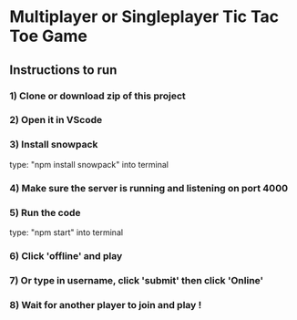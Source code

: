 # Multiplayer or Singleplayer Tic Tac Toe Game

## Instructions to run 

### 1) Clone or download zip of this project

### 2) Open it in VScode

### 3) Install snowpack 
type: "npm install snowpack" into terminal 

### 4) Make sure the server is running and listening on port 4000 

### 5) Run the code 
type: "npm start" into terminal

### 6) Click 'offline' and play 

### 7) Or type in username, click 'submit' then click 'Online'

### 8) Wait for another player to join and play !  